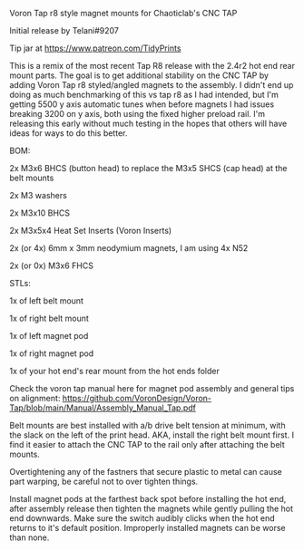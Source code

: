 Voron Tap r8 style magnet mounts for Chaoticlab's CNC TAP

Initial release by Telani#9207

Tip jar at https://www.patreon.com/TidyPrints

This is a remix of the most recent Tap R8 release with the 2.4r2 hot end rear mount parts. The goal is to get additional stability on the CNC TAP by adding Voron Tap r8 styled/angled magnets to the assembly. I didn't end up doing as much benchmarking of this vs tap r8 as I had intended, but I'm getting 5500 y axis automatic tunes when before magnets I had issues breaking 3200 on y axis, both using the fixed higher preload rail. I'm releasing this early without much testing in the hopes that others will have ideas for ways to do this better.

BOM:

2x M3x6 BHCS (button head) to replace the M3x5 SHCS (cap head) at the belt mounts

2x M3 washers

2x M3x10 BHCS

2x M3x5x4 Heat Set Inserts (Voron Inserts)

2x (or 4x) 6mm x 3mm neodymium magnets, I am using 4x N52

2x (or 0x) M3x6 FHCS

STLs:

1x of left belt mount

1x of right belt mount

1x of left magnet pod

1x of right magnet pod

1x of your hot end's rear mount from the hot ends folder


Check the voron tap manual here for magnet pod assembly and general tips on alignment: https://github.com/VoronDesign/Voron-Tap/blob/main/Manual/Assembly_Manual_Tap.pdf

Belt mounts are best installed with a/b drive belt tension at minimum, with the slack on the left of the print head. AKA, install the right belt mount first. I find it easier to attach the CNC TAP to the rail only after attaching the belt mounts.

Overtightening any of the fastners that secure plastic to metal can cause part warping, be careful not to over tighten things. 

Install magnet pods at the farthest back spot before installing the hot end, after assembly release then tighten the magnets while gently pulling the hot end downwards. Make sure the switch audibly clicks when the hot end returns to it's default position. Improperly installed magnets can be worse than none.
